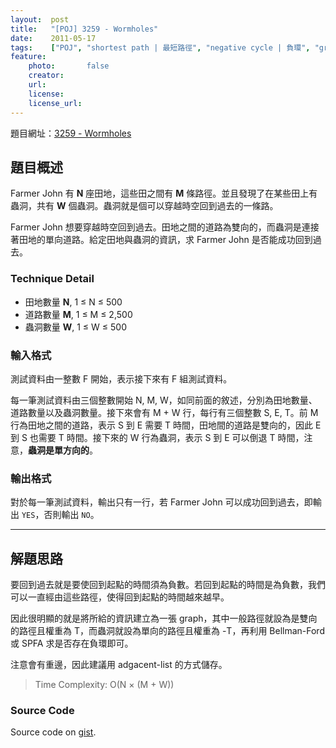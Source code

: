 ```yaml
---
layout:  post
title:   "[POJ] 3259 - Wormholes"
date:    2011-05-17
tags:    ["POJ", "shortest path | 最短路徑", "negative cycle | 負環", "graph theory | 圖論"]
feature:
    photo:       false
    creator:     
    url:         
    license:     
    license_url: 
---
```


題目網址：[3259 - Wormholes](http://poj.org/problem?id=3259 "3259 - Wormholes")

## 題目概述

Farmer John 有 **N** 座田地，這些田之間有 **M** 條路徑。並且發現了在某些田上有蟲洞，共有 **W** 個蟲洞。蟲洞就是個可以穿越時空回到過去的一條路。

Farmer John 想要穿越時空回到過去。田地之間的道路為雙向的，而蟲洞是連接著田地的單向道路。給定田地與蟲洞的資訊，求 Farmer John 是否能成功回到過去。

### Technique Detail

- 田地數量 **N**, 1 ≤ N ≤ 500
- 道路數量 **M**, 1 ≤ M ≤ 2,500
- 蟲洞數量 **W**, 1 ≤ W ≤ 500

### 輸入格式

測試資料由一整數 F 開始，表示接下來有 F 組測試資料。

每一筆測試資料由三個整數開始 N, M, W，如同前面的敘述，分別為田地數量、道路數量以及蟲洞數量。接下來會有 M + W 行，每行有三個整數 S, E, T。前 M 行為田地之間的道路，表示 S 到 E 需要 T 時間，田地間的道路是雙向的，因此 E 到 S 也需要 T 時間。接下來的 W 行為蟲洞，表示 S 到 E 可以倒退 T 時間，注意，**蟲洞是單方向的**。

### 輸出格式

對於每一筆測試資料，輸出只有一行，若 Farmer John 可以成功回到過去，即輸出 `YES`，否則輸出 `NO`。

---

## 解題思路

要回到過去就是要使回到起點的時間須為負數。若回到起點的時間是為負數，我們可以一直經由這些路徑，使得回到起點的時間越來越早。

因此很明顯的就是將所給的資訊建立為一張 graph，其中一般路徑就設為是雙向的路徑且權重為 T，而蟲洞就設為單向的路徑且權重為 -T，再利用 Bellman-Ford 或 SPFA 求是否存在負環即可。

注意會有重邊，因此建議用 adgacent-list 的方式儲存。

> Time Complexity: O(N × (M + W))

### Source Code

<script src="https://gist.github.com/KuoE0/1619811.js"></script>

Source code on [gist](https://gist.github.com/KuoE0/1619811).
